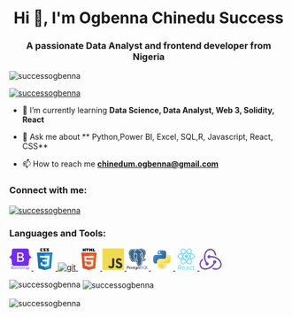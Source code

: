 <h1 align="center">Hi 👋, I'm Ogbenna Chinedu Success</h1>
<h3 align="center">A passionate Data Analyst and frontend developer from Nigeria</h3>

<p align="left"> <img src="https://komarev.com/ghpvc/?username=successogbenna&label=Profile%20views&color=0e75b6&style=flat" alt="successogbenna" /> </p>

<p align="left"> <a href="https://github.com/ryo-ma/github-profile-trophy"><img src="https://github-profile-trophy.vercel.app/?username=successogbenna" alt="successogbenna" /></a> </p>

- 🌱 I’m currently learning **Data Science, Data Analyst, Web 3, Solidity, React**

- 💬 Ask me about ** Python,Power BI, Excel, SQL,R, Javascript, React, CSS**

- 📫 How to reach me **chinedum.ogbenna@gmail.com**

<h3 align="left">Connect with me:</h3>
<p align="left">
<a href="https://twitter.com/successogbenna" target="blank"><img align="center" src="https://raw.githubusercontent.com/rahuldkjain/github-profile-readme-generator/master/src/images/icons/Social/twitter.svg" alt="successogbenna" height="30" width="40" /></a>


</p>

<h3 align="left">Languages and Tools:</h3>
<p align="left"> <a href="https://getbootstrap.com" target="_blank" rel="noreferrer"> <img src="https://raw.githubusercontent.com/devicons/devicon/master/icons/bootstrap/bootstrap-plain-wordmark.svg" alt="bootstrap" width="40" height="40"/> </a> <a href="https://www.w3schools.com/css/" target="_blank" rel="noreferrer"> <img src="https://raw.githubusercontent.com/devicons/devicon/master/icons/css3/css3-original-wordmark.svg" alt="css3" width="40" height="40"/> </a> <a href="https://git-scm.com/" target="_blank" rel="noreferrer"> <img src="https://www.vectorlogo.zone/logos/git-scm/git-scm-icon.svg" alt="git" width="40" height="40"/> </a> <a href="https://www.w3.org/html/" target="_blank" rel="noreferrer"> <img src="https://raw.githubusercontent.com/devicons/devicon/master/icons/html5/html5-original-wordmark.svg" alt="html5" width="40" height="40"/> </a> <a href="https://developer.mozilla.org/en-US/docs/Web/JavaScript" target="_blank" rel="noreferrer"> <img src="https://raw.githubusercontent.com/devicons/devicon/master/icons/javascript/javascript-original.svg" alt="javascript" width="40" height="40"/> </a> <a href="https://www.postgresql.org" target="_blank" rel="noreferrer"> <img src="https://raw.githubusercontent.com/devicons/devicon/master/icons/postgresql/postgresql-original-wordmark.svg" alt="postgresql" width="40" height="40"/> </a> <a href="https://www.python.org" target="_blank" rel="noreferrer"> <img src="https://raw.githubusercontent.com/devicons/devicon/master/icons/python/python-original.svg" alt="python" width="40" height="40"/> </a> <a href="https://reactjs.org/" target="_blank" rel="noreferrer"> <img src="https://raw.githubusercontent.com/devicons/devicon/master/icons/react/react-original-wordmark.svg" alt="react" width="40" height="40"/> </a> <a href="https://redux.js.org" target="_blank" rel="noreferrer"> <img src="https://raw.githubusercontent.com/devicons/devicon/master/icons/redux/redux-original.svg" alt="redux" width="40" height="40"/> </a> </p>

<p><img align="left" src="https://github-readme-stats.vercel.app/api/top-langs?username=successogbenna&show_icons=true&locale=en&layout=compact" alt="successogbenna" /></p>

<p>&nbsp;<img align="center" src="https://github-readme-stats.vercel.app/api?username=successogbenna&show_icons=true&locale=en" alt="successogbenna" /></p>

<p><img align="center" src="https://github-readme-streak-stats.herokuapp.com/?user=successogbenna&" alt="successogbenna" /></p>

